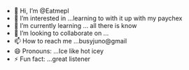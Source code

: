 - 👋 Hi, I’m @Eatmepl
- 👀 I’m interested in ...learning to with it up with my paychex
- 🌱 I’m currently learning ... all there is know
- 💞️ I’m looking to collaborate on ...
- 📫 How to reach me ...busyjuno@gmail
- 😄 Pronouns: ...Ice like hot icey
- ⚡ Fun fact: ...great listener 

<!---
Eatmepl/Eatmepl is a ✨ special ✨ repository because its `README.md` (this file) appears on your GitHub profile.
You can click the Preview link to take a look at your changes.
--->

